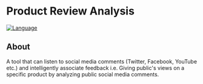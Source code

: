 # Product Review Analysis
[![Language](https://img.shields.io/badge/language-python-blue.svg?style=flat)](https://www.python.org)

## About
A tool that can listen to social media comments (Twitter, Facebook, YouTube etc.) and intelligently associate feedback i.e. Giving public's views on a specific product by analyzing public social media comments.
